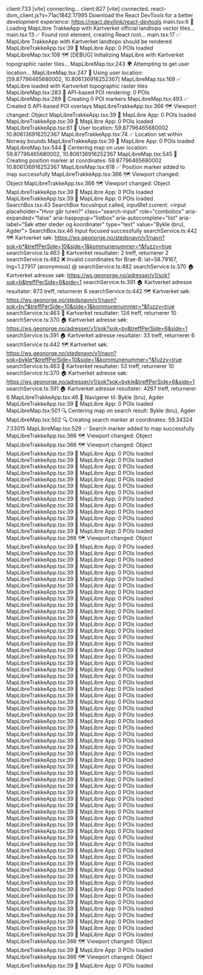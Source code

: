 client:733 [vite] connecting...
client:827 [vite] connected.
react-dom_client.js?v=71ac1842:17995 Download the React DevTools for a better development experience: https://react.dev/link/react-devtools
main.tsx:6 🚀 Loading MapLibre TrakkeApp with Kartverket official landtopo vector tiles...
main.tsx:13 ✅ Found root element, creating React root...
main.tsx:17 ✅ MapLibre TrakkeApp with Kartverket landtopo should be rendered
MapLibreTrakkeApp.tsx:39 🎯 MapLibre App: 0 POIs loaded
MapLibreMap.tsx:108 🗺️ [DEBUG] Initializing MapLibre with Kartverket topographic raster tiles...
MapLibreMap.tsx:243 🌍 Attempting to get user location...
MapLibreMap.tsx:247 📍 Using user location: [59.87796465680002, 10.806136916252367]
MapLibreMap.tsx:169 ✅ MapLibre loaded with Kartverket topographic raster tiles
MapLibreMap.tsx:283 🎯 API-based POI rendering: 0 POIs
MapLibreMap.tsx:289 🎯 Creating 0 POI markers
MapLibreMap.tsx:493 ✅ Created 0 API-based POI overlays
MapLibreTrakkeApp.tsx:366 🗺️ Viewport changed: Object
MapLibreTrakkeApp.tsx:39 🎯 MapLibre App: 0 POIs loaded
MapLibreTrakkeApp.tsx:39 🎯 MapLibre App: 0 POIs loaded
MapLibreTrakkeApp.tsx:61 📍 User location: 59.87796465680002 10.806136916252367
MapLibreTrakkeApp.tsx:74 ✅ Location set within Norway bounds
MapLibreTrakkeApp.tsx:39 🎯 MapLibre App: 0 POIs loaded
MapLibreMap.tsx:544 📍 Centering map on user location: 59.87796465680002, 10.806136916252367
MapLibreMap.tsx:545 📍 Creating position marker at coordinates: 59.87796465680002 10.806136916252367
MapLibreMap.tsx:618 ✅ Position marker added to map successfully
MapLibreTrakkeApp.tsx:366 🗺️ Viewport changed: Object
MapLibreTrakkeApp.tsx:366 🗺️ Viewport changed: Object
MapLibreTrakkeApp.tsx:39 🎯 MapLibre App: 0 POIs loaded
MapLibreTrakkeApp.tsx:39 🎯 MapLibre App: 0 POIs loaded
SearchBox.tsx:43 SearchBox focusInput called, inputRef.current: <input placeholder=​"Hvor går turen?" class=​"search-input" role=​"combobox" aria-expanded=​"false" aria-haspopup=​"listbox" aria-autocomplete=​"list" aria-label=​"Søk etter steder og koordinater" type=​"text" value=​"Bykle (bru)​, Agder">​
SearchBox.tsx:46 Input focused successfully
searchService.ts:442 🗺️ Kartverket søk: https://ws.geonorge.no/stedsnavn/v1/navn?sok=b*&treffPerSide=10&side=1&kommunenummer=*&fuzzy=true
searchService.ts:463 📍 Kartverket resultater: 2 treff, returnerer 2
searchService.ts:482 ❌ Invalid coordinates for Brae-B: lat=58.79167, lng=1.27917
(anonymous) @ searchService.ts:482
searchService.ts:370 🏠 Kartverket adresse søk: https://ws.geonorge.no/adresser/v1/sok?sok=b&treffPerSide=6&side=1
searchService.ts:391 🏠 Kartverket adresse resultater: 873 treff, returnerer 6
searchService.ts:442 🗺️ Kartverket søk: https://ws.geonorge.no/stedsnavn/v1/navn?sok=by*&treffPerSide=10&side=1&kommunenummer=*&fuzzy=true
searchService.ts:463 📍 Kartverket resultater: 124 treff, returnerer 10
searchService.ts:370 🏠 Kartverket adresse søk: https://ws.geonorge.no/adresser/v1/sok?sok=by&treffPerSide=6&side=1
searchService.ts:391 🏠 Kartverket adresse resultater: 33 treff, returnerer 6
searchService.ts:442 🗺️ Kartverket søk: https://ws.geonorge.no/stedsnavn/v1/navn?sok=bykle*&treffPerSide=10&side=1&kommunenummer=*&fuzzy=true
searchService.ts:463 📍 Kartverket resultater: 53 treff, returnerer 10
searchService.ts:370 🏠 Kartverket adresse søk: https://ws.geonorge.no/adresser/v1/sok?sok=bykle&treffPerSide=6&side=1
searchService.ts:391 🏠 Kartverket adresse resultater: 4267 treff, returnerer 6
MapLibreTrakkeApp.tsx:46 📍 Navigerer til: Bykle (bru), Agder
MapLibreTrakkeApp.tsx:39 🎯 MapLibre App: 0 POIs loaded
MapLibreMap.tsx:501 🔍 Centering map on search result: Bykle (bru), Agder
MapLibreMap.tsx:502 🔍 Creating search marker at coordinates: 59.34324 7.33015
MapLibreMap.tsx:529 ✅ Search marker added to map successfully
MapLibreTrakkeApp.tsx:366 🗺️ Viewport changed: Object
MapLibreTrakkeApp.tsx:366 🗺️ Viewport changed: Object
MapLibreTrakkeApp.tsx:39 🎯 MapLibre App: 0 POIs loaded
MapLibreTrakkeApp.tsx:39 🎯 MapLibre App: 0 POIs loaded
MapLibreTrakkeApp.tsx:39 🎯 MapLibre App: 0 POIs loaded
MapLibreTrakkeApp.tsx:39 🎯 MapLibre App: 0 POIs loaded
MapLibreTrakkeApp.tsx:39 🎯 MapLibre App: 0 POIs loaded
MapLibreTrakkeApp.tsx:39 🎯 MapLibre App: 0 POIs loaded
MapLibreTrakkeApp.tsx:39 🎯 MapLibre App: 0 POIs loaded
MapLibreTrakkeApp.tsx:39 🎯 MapLibre App: 0 POIs loaded
MapLibreTrakkeApp.tsx:39 🎯 MapLibre App: 0 POIs loaded
MapLibreTrakkeApp.tsx:39 🎯 MapLibre App: 0 POIs loaded
MapLibreTrakkeApp.tsx:39 🎯 MapLibre App: 0 POIs loaded
MapLibreTrakkeApp.tsx:39 🎯 MapLibre App: 0 POIs loaded
MapLibreTrakkeApp.tsx:39 🎯 MapLibre App: 0 POIs loaded
MapLibreTrakkeApp.tsx:366 🗺️ Viewport changed: Object
MapLibreTrakkeApp.tsx:39 🎯 MapLibre App: 0 POIs loaded
MapLibreTrakkeApp.tsx:39 🎯 MapLibre App: 0 POIs loaded
MapLibreTrakkeApp.tsx:39 🎯 MapLibre App: 0 POIs loaded
MapLibreTrakkeApp.tsx:39 🎯 MapLibre App: 0 POIs loaded
MapLibreTrakkeApp.tsx:39 🎯 MapLibre App: 0 POIs loaded
MapLibreTrakkeApp.tsx:39 🎯 MapLibre App: 0 POIs loaded
MapLibreTrakkeApp.tsx:39 🎯 MapLibre App: 0 POIs loaded
MapLibreTrakkeApp.tsx:39 🎯 MapLibre App: 0 POIs loaded
MapLibreTrakkeApp.tsx:39 🎯 MapLibre App: 0 POIs loaded
MapLibreTrakkeApp.tsx:39 🎯 MapLibre App: 0 POIs loaded
MapLibreTrakkeApp.tsx:39 🎯 MapLibre App: 0 POIs loaded
MapLibreTrakkeApp.tsx:39 🎯 MapLibre App: 0 POIs loaded
MapLibreTrakkeApp.tsx:39 🎯 MapLibre App: 0 POIs loaded
MapLibreTrakkeApp.tsx:39 🎯 MapLibre App: 0 POIs loaded
MapLibreTrakkeApp.tsx:39 🎯 MapLibre App: 0 POIs loaded
MapLibreTrakkeApp.tsx:39 🎯 MapLibre App: 0 POIs loaded
MapLibreTrakkeApp.tsx:39 🎯 MapLibre App: 0 POIs loaded
MapLibreTrakkeApp.tsx:39 🎯 MapLibre App: 0 POIs loaded
MapLibreTrakkeApp.tsx:39 🎯 MapLibre App: 0 POIs loaded
MapLibreTrakkeApp.tsx:39 🎯 MapLibre App: 0 POIs loaded
MapLibreTrakkeApp.tsx:39 🎯 MapLibre App: 0 POIs loaded
MapLibreTrakkeApp.tsx:39 🎯 MapLibre App: 0 POIs loaded
MapLibreTrakkeApp.tsx:39 🎯 MapLibre App: 0 POIs loaded
MapLibreTrakkeApp.tsx:39 🎯 MapLibre App: 0 POIs loaded
MapLibreTrakkeApp.tsx:39 🎯 MapLibre App: 0 POIs loaded
MapLibreTrakkeApp.tsx:39 🎯 MapLibre App: 0 POIs loaded
MapLibreTrakkeApp.tsx:39 🎯 MapLibre App: 0 POIs loaded
MapLibreTrakkeApp.tsx:39 🎯 MapLibre App: 0 POIs loaded
MapLibreTrakkeApp.tsx:39 🎯 MapLibre App: 0 POIs loaded
MapLibreTrakkeApp.tsx:39 🎯 MapLibre App: 0 POIs loaded
MapLibreTrakkeApp.tsx:39 🎯 MapLibre App: 0 POIs loaded
MapLibreTrakkeApp.tsx:39 🎯 MapLibre App: 0 POIs loaded
MapLibreTrakkeApp.tsx:39 🎯 MapLibre App: 0 POIs loaded
MapLibreTrakkeApp.tsx:39 🎯 MapLibre App: 0 POIs loaded
MapLibreTrakkeApp.tsx:39 🎯 MapLibre App: 0 POIs loaded
MapLibreTrakkeApp.tsx:39 🎯 MapLibre App: 0 POIs loaded
MapLibreTrakkeApp.tsx:39 🎯 MapLibre App: 0 POIs loaded
MapLibreTrakkeApp.tsx:39 🎯 MapLibre App: 0 POIs loaded
MapLibreTrakkeApp.tsx:39 🎯 MapLibre App: 0 POIs loaded
MapLibreTrakkeApp.tsx:39 🎯 MapLibre App: 0 POIs loaded
MapLibreTrakkeApp.tsx:39 🎯 MapLibre App: 0 POIs loaded
MapLibreTrakkeApp.tsx:39 🎯 MapLibre App: 0 POIs loaded
MapLibreTrakkeApp.tsx:39 🎯 MapLibre App: 0 POIs loaded
MapLibreTrakkeApp.tsx:39 🎯 MapLibre App: 0 POIs loaded
MapLibreTrakkeApp.tsx:39 🎯 MapLibre App: 0 POIs loaded
MapLibreTrakkeApp.tsx:39 🎯 MapLibre App: 0 POIs loaded
MapLibreTrakkeApp.tsx:39 🎯 MapLibre App: 0 POIs loaded
MapLibreTrakkeApp.tsx:39 🎯 MapLibre App: 0 POIs loaded
MapLibreTrakkeApp.tsx:39 🎯 MapLibre App: 0 POIs loaded
MapLibreTrakkeApp.tsx:39 🎯 MapLibre App: 0 POIs loaded
MapLibreTrakkeApp.tsx:39 🎯 MapLibre App: 0 POIs loaded
MapLibreTrakkeApp.tsx:39 🎯 MapLibre App: 0 POIs loaded
MapLibreTrakkeApp.tsx:39 🎯 MapLibre App: 0 POIs loaded
MapLibreTrakkeApp.tsx:39 🎯 MapLibre App: 0 POIs loaded
MapLibreTrakkeApp.tsx:39 🎯 MapLibre App: 0 POIs loaded
MapLibreTrakkeApp.tsx:39 🎯 MapLibre App: 0 POIs loaded
MapLibreTrakkeApp.tsx:39 🎯 MapLibre App: 0 POIs loaded
MapLibreTrakkeApp.tsx:39 🎯 MapLibre App: 0 POIs loaded
MapLibreTrakkeApp.tsx:39 🎯 MapLibre App: 0 POIs loaded
MapLibreTrakkeApp.tsx:39 🎯 MapLibre App: 0 POIs loaded
MapLibreTrakkeApp.tsx:39 🎯 MapLibre App: 0 POIs loaded
MapLibreTrakkeApp.tsx:366 🗺️ Viewport changed: Object
MapLibreTrakkeApp.tsx:39 🎯 MapLibre App: 0 POIs loaded
MapLibreTrakkeApp.tsx:366 🗺️ Viewport changed: Object
MapLibreTrakkeApp.tsx:39 🎯 MapLibre App: 0 POIs loaded
